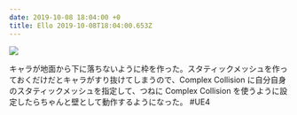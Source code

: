 ```yaml
---
date: 2019-10-08 18:04:00 +0
title: Ello 2019-10-08T18:04:00.653Z
---
```

![](https://assets2.ello.co/uploads/asset/attachment/10333410/ello-optimized-008c8801.jpg)

キャラが地面から下に落ちないように枠を作った。スタティックメッシュを作っておくだけだとキャラがすり抜けてしまうので、Complex Collision に自分自身のスタティックメッシュを指定して、つねに Complex Collision を使うように設定したらちゃんと壁として動作するようになった。
#UE4

